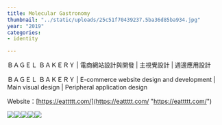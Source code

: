 ```yaml
---
title: Molecular Gastronomy
thumbnail: "../static/uploads/25c51f70439237.5ba36d85ba934.jpg"
year: "2019"
categories:
- identity

---
```

ＢＡＧＥＬ ＢＡＫＥＲＹ | 電商網站設計與開發 | 主視覺設計 | 週邊應用設計

ＢＡＧＥＬ ＢＡＫＥＲＹ | E-commerce website design and development | Main visual design | Peripheral application design

  
Website：[https://eattttt.com/](https://eattttt.com/ "https://eattttt.com/")

![](https://mir-s3-cdn-cf.behance.net/project_modules/fs/56f4a094908349.5e8aef0f9c0f1.png)![](https://mir-s3-cdn-cf.behance.net/project_modules/fs/6d91e594908349.5e8b4ce880cb4.jpg)![](https://mir-s3-cdn-cf.behance.net/project_modules/fs/be6fff94908349.5ec4a0cc686f5.jpeg)![](https://mir-s3-cdn-cf.behance.net/project_modules/fs/d6636694908349.5ec4a0cc67c81.jpeg)![](https://mir-s3-cdn-cf.behance.net/project_modules/fs/be100a94908349.5e8bf2303bd89.jpeg)